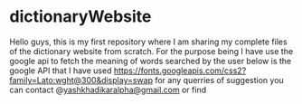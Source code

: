 # dictionaryWebsite
Hello guys, this is my first repository where I am sharing my complete files of the dictionary website from scratch.
For the purpose being I have use the google api to fetch the meaning of words searched by the user
below is the google API that I have used
https://fonts.googleapis.com/css2?family=Lato:wght@300&display=swap
for any querries of suggestion you can contact @yashkhadikaralpha@gmail.com or find
